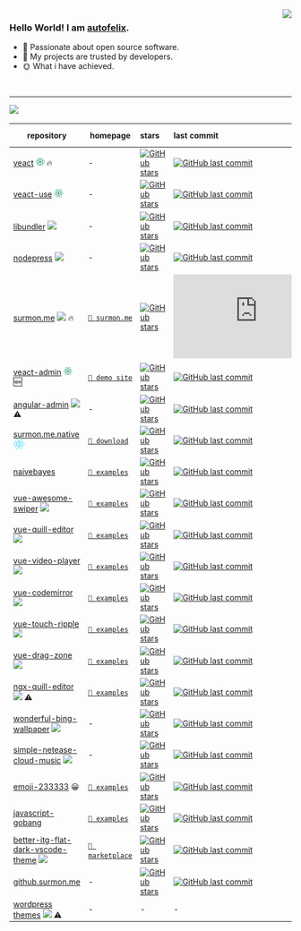 <img align="right" src="https://github-readme-stats.vercel.app/api?username=autofelix&show_icons=true&icon_color=E65A65&text_color=adbac7&bg_color=2d333b&hide_title=true&hide_border=true" />

### Hello World! I am <b><a target="_blank" href="javascript:;">autofelix</a></b>.

- :orange_book: Passionate about open source software. 
- :hammer: My projects are trusted by developers.
- :sun_with_face: What i have achieved.

<a href="https://github.com/autofelix">
    <img src="https://img.shields.io/badge/csdn-38292-red.svg" alt="" title="autofelix的github" /></a>
<a href="https://gitee.com/autofelix">

---

[![](https://github-readme-stats.vercel.app/api/top-langs/?username=autofelix&text_color=adbac7&hide_border=true&hide_title=true&langs_count=10&bg_color=2d333b&count_private=true&layout=compact&include_all_commits=true&card_width=900)](https://github.com/autofelix?tab=repositories)

| repository | homepage | stars | last commit | NPM downloads | top language
| --- | --- | :--- | :--- | :--- | ---: |
| [veact](https://github.com/veactjs/veact) <img src="https://raw.githubusercontent.com/surmon-china/surmon-china/main/icons/veact.svg" height="14px" /> 🔥 | - | [![GitHub stars](https://img.shields.io/github/stars/veactjs/veact?style=flat-square&label=✨)](https://github.com/veactjs/veact/stargazers) | [![GitHub last commit](https://img.shields.io/github/last-commit/veactjs/veact?style=flat-square&label=%20)](https://github.com/veactjs/veact/commits) | [![NPM downloads](https://img.shields.io/npm/dy/veact?style=flat-square&label=⚡&color=cb3837&labelColor=231f20)](https://www.npmjs.com/package/veact) | ![GitHub top language](https://img.shields.io/github/languages/top/veactjs/veact?style=flat-square)
| [veact-use](https://github.com/veactjs/veact-use) <img src="https://raw.githubusercontent.com/surmon-china/surmon-china/main/icons/veact.svg" height="14px" /> | - | [![GitHub stars](https://img.shields.io/github/stars/veactjs/veact-use?style=flat-square&label=✨)](https://github.com/veactjs/veact-use/stargazers) | [![GitHub last commit](https://img.shields.io/github/last-commit/veactjs/veact-use?style=flat-square&label=%20)](https://github.com/veactjs/veact-use/commits) | [![NPM downloads](https://img.shields.io/npm/dy/veact-use?style=flat-square&label=⚡&color=cb3837&labelColor=231f20)](https://www.npmjs.com/package/veact-use) | ![GitHub top language](https://img.shields.io/github/languages/top/veactjs/veact-use?style=flat-square)
| [libundler](https://github.com/surmon-china/libundler) <img src="https://raw.githubusercontent.com/surmon-china/surmon-china/main/icons/rollup.svg" height="14px" /> |  - | [![GitHub stars](https://img.shields.io/github/stars/surmon-china/libundler?style=flat-square&label=✨)](https://github.com/surmon-china/libundler/stargazers) | [![GitHub last commit](https://img.shields.io/github/last-commit/surmon-china/libundler?style=flat-square&label=%20)](https://github.com/surmon-china/libundler/commits) | [![NPM downloads](https://img.shields.io/npm/dy/libundler?style=flat-square&label=⚡&color=cb3837&labelColor=231f20)](https://www.npmjs.com/package/libundler) | ![GitHub top language](https://img.shields.io/github/languages/top/surmon-china/libundler?style=flat-square)
| [nodepress](https://github.com/surmon-china/nodepress) <img src="https://raw.githubusercontent.com/surmon-china/surmon-china/main/icons/nestjs.svg" height="14px" /> | - | [![GitHub stars](https://img.shields.io/github/stars/surmon-china/nodepress?style=flat-square&label=✨)](https://github.com/surmon-china/nodepress/stargazers) | [![GitHub last commit](https://img.shields.io/github/last-commit/surmon-china/nodepress?style=flat-square&label=%20)](https://github.com/surmon-china/nodepress/commits) | - | ![GitHub top language](https://img.shields.io/github/languages/top/surmon-china/nodepress?style=flat-square)
| [surmon.me](https://github.com/surmon-china/surmon.me) <img src="https://raw.githubusercontent.com/surmon-china/surmon-china/main/icons/vue.svg" height="13px" /> 🔥 | [`🔗 surmon.me`](https://surmon.me) | [![GitHub stars](https://img.shields.io/github/stars/surmon-china/surmon.me?style=flat-square&label=✨)](https://github.com/surmon-china/surmon.me/stargazers) | [![GitHub last commit](https://img.shields.io/github/last-commit/surmon-china/surmon.me?style=flat-square&label=%20)](https://github.com/surmon-china/surmon.me/commits) | - | ![GitHub top language](https://img.shields.io/github/languages/top/surmon-china/surmon.me?style=flat-square)
| [veact-admin](https://github.com/surmon-china/veact-admin) <img src="https://raw.githubusercontent.com/surmon-china/surmon-china/main/icons/veact.svg" height="14px" /> 🆕 | [`🔗 demo site`](https://github.surmon.me/veact-admin) | [![GitHub stars](https://img.shields.io/github/stars/surmon-china/veact-admin?style=flat-square&label=✨)](https://github.com/surmon-china/veact-admin/stargazers) | [![GitHub last commit](https://img.shields.io/github/last-commit/surmon-china/veact-admin?style=flat-square&label=%20)](https://github.com/surmon-china/veact-admin/commits) | - | ![GitHub top language](https://img.shields.io/github/languages/top/surmon-china/veact-admin?style=flat-square)
| [angular-admin](https://github.com/surmon-china/angular-admin) <img src="https://raw.githubusercontent.com/surmon-china/surmon-china/main/icons/angular.svg" height="16px" /> ⚠️ | - | [![GitHub stars](https://img.shields.io/github/stars/surmon-china/angular-admin?style=flat-square&label=✨)](https://github.com/surmon-china/angular-admin/stargazers) | [![GitHub last commit](https://img.shields.io/github/last-commit/surmon-china/angular-admin?style=flat-square&label=%20)](https://github.com/surmon-china/angular-admin/commits) | - | ![GitHub top language](https://img.shields.io/github/languages/top/surmon-china/angular-admin?style=flat-square)
| [surmon.me.native](https://github.com/surmon-china/surmon.me.native) <img src="https://raw.githubusercontent.com/surmon-china/surmon-china/main/icons/react.svg" height="18px" /> | [`🔗 download`](https://surmon.me/app) | [![GitHub stars](https://img.shields.io/github/stars/surmon-china/surmon.me.native?style=flat-square&label=✨)](https://github.com/surmon-china/surmon.me.native/stargazers) | [![GitHub last commit](https://img.shields.io/github/last-commit/surmon-china/surmon.me.native?style=flat-square&label=%20)](https://github.com/surmon-china/surmon.me.native/commits) | - | ![GitHub top language](https://img.shields.io/github/languages/top/surmon-china/surmon.me.native?style=flat-square)
| [naivebayes](https://github.com/surmon-china/naivebayes) | [`🔗 examples`](https://github.surmon.me/naivebayes/) | [![GitHub stars](https://img.shields.io/github/stars/surmon-china/naivebayes?style=flat-square&label=✨)](https://github.com/surmon-china/naivebayes/stargazers) | [![GitHub last commit](https://img.shields.io/github/last-commit/surmon-china/naivebayes?style=flat-square&label=%20)](https://github.com/surmon-china/naivebayes/commits) | [![NPM downloads](https://img.shields.io/npm/dy/naivebayes?style=flat-square&label=⚡&color=cb3837&labelColor=231f20)](https://www.npmjs.com/package/naivebayes) | ![GitHub top language](https://img.shields.io/github/languages/top/surmon-china/naivebayes?style=flat-square)
| [vue-awesome-swiper](https://github.com/surmon-china/vue-awesome-swiper) <img src="https://raw.githubusercontent.com/surmon-china/surmon-china/main/icons/vue.svg" height="13px" /> | [`🔗 examples`](https://github.surmon.me/vue-awesome-swiper) | [![GitHub stars](https://img.shields.io/github/stars/surmon-china/vue-awesome-swiper?style=flat-square&label=✨)](https://github.com/surmon-china/vue-awesome-swiper/stargazers) | [![GitHub last commit](https://img.shields.io/github/last-commit/surmon-china/vue-awesome-swiper?style=flat-square&label=%20)](https://github.com/surmon-china/vue-awesome-swiper/commits) | [![NPM downloads](https://img.shields.io/npm/dy/vue-awesome-swiper?style=flat-square&label=⚡&color=cb3837&labelColor=231f20)](https://www.npmjs.com/package/vue-awesome-swiper) | ![GitHub top language](https://img.shields.io/github/languages/top/surmon-china/vue-awesome-swiper?style=flat-square)
| [vue-quill-editor](https://github.com/surmon-china/vue-quill-editor) <img src="https://raw.githubusercontent.com/surmon-china/surmon-china/main/icons/vue.svg" height="13px" /> | [`🔗 examples`](https://github.surmon.me/vue-quill-editor)| [![GitHub stars](https://img.shields.io/github/stars/surmon-china/vue-quill-editor?style=flat-square&label=✨)](https://github.com/surmon-china/vue-quill-editor/stargazers) | [![GitHub last commit](https://img.shields.io/github/last-commit/surmon-china/vue-quill-editor?style=flat-square&label=%20)](https://github.com/surmon-china/vue-quill-editor/commits) | [![NPM downloads](https://img.shields.io/npm/dy/vue-quill-editor?style=flat-square&label=⚡&color=cb3837&labelColor=231f20)](https://www.npmjs.com/package/vue-quill-editor) | ![GitHub top language](https://img.shields.io/github/languages/top/surmon-china/vue-quill-editor?style=flat-square)
| [vue-video-player](https://github.com/surmon-china/vue-video-player) <img src="https://raw.githubusercontent.com/surmon-china/surmon-china/main/icons/vue.svg" height="13px" /> | [`🔗 examples`](https://github.surmon.me/vue-video-player) | [![GitHub stars](https://img.shields.io/github/stars/surmon-china/vue-video-player?style=flat-square&label=✨)](https://github.com/surmon-china/vue-video-player/stargazers) | [![GitHub last commit](https://img.shields.io/github/last-commit/surmon-china/vue-video-player?style=flat-square&label=%20)](https://github.com/surmon-china/vue-video-player/commits) | [![NPM downloads](https://img.shields.io/npm/dy/vue-video-player?style=flat-square&label=⚡&color=cb3837&labelColor=231f20)](https://www.npmjs.com/package/vue-video-player) | ![GitHub top language](https://img.shields.io/github/languages/top/surmon-china/vue-video-player?style=flat-square)
| [vue-codemirror](https://github.com/surmon-china/vue-codemirror) <img src="https://raw.githubusercontent.com/surmon-china/surmon-china/main/icons/vue.svg" height="13px" /> | [`🔗 examples`](https://github.surmon.me/vue-codemirror) | [![GitHub stars](https://img.shields.io/github/stars/surmon-china/vue-codemirror?style=flat-square&label=✨)](https://github.com/surmon-china/vue-codemirror/stargazers) | [![GitHub last commit](https://img.shields.io/github/last-commit/surmon-china/vue-codemirror?style=flat-square&label=%20)](https://github.com/surmon-china/vue-codemirror/commits) | [![NPM downloads](https://img.shields.io/npm/dy/vue-codemirror?style=flat-square&label=⚡&color=cb3837&labelColor=231f20)](https://www.npmjs.com/package/vue-codemirror) | ![GitHub top language](https://img.shields.io/github/languages/top/surmon-china/vue-codemirror?style=flat-square)
| [vue-touch-ripple](https://github.com/surmon-china/vue-touch-ripple) <img src="https://raw.githubusercontent.com/surmon-china/surmon-china/main/icons/vue.svg" height="13px" /> | [`🔗 examples`](https://github.surmon.me/vue-touch-ripple) | [![GitHub stars](https://img.shields.io/github/stars/surmon-china/vue-touch-ripple?style=flat-square&label=✨)](https://github.com/surmon-china/vue-touch-ripple/stargazers) | [![GitHub last commit](https://img.shields.io/github/last-commit/surmon-china/vue-touch-ripple?style=flat-square&label=%20)](https://github.com/surmon-china/vue-touch-ripple/commits) | [![NPM downloads](https://img.shields.io/npm/dy/vue-touch-ripple?style=flat-square&label=⚡&color=cb3837&labelColor=231f20)](https://www.npmjs.com/package/vue-touch-ripple) | ![GitHub top language](https://img.shields.io/github/languages/top/surmon-china/vue-touch-ripple?style=flat-square)
| [vue-drag-zone](https://github.com/surmon-china/vue-drag-zone) <img src="https://raw.githubusercontent.com/surmon-china/surmon-china/main/icons/vue.svg" height="13px" /> | [`🔗 examples`](https://github.surmon.me/vue-drag-zone) | [![GitHub stars](https://img.shields.io/github/stars/surmon-china/vue-drag-zone?style=flat-square&label=✨)](https://github.com/surmon-china/vue-drag-zone/stargazers) | [![GitHub last commit](https://img.shields.io/github/last-commit/surmon-china/vue-drag-zone?style=flat-square&label=%20)](https://github.com/surmon-china/vue-drag-zone/commits) | [![NPM downloads](https://img.shields.io/npm/dy/vue-drag-zone?style=flat-square&label=⚡&color=cb3837&labelColor=231f20)](https://www.npmjs.com/package/vue-drag-zone) | ![GitHub top language](https://img.shields.io/github/languages/top/surmon-china/vue-drag-zone?style=flat-square)
| [ngx-quill-editor](https://github.com/surmon-china/ngx-quill-editor) <img src="https://raw.githubusercontent.com/surmon-china/surmon-china/main/icons/angular.svg" height="16px" /> ⚠️ | [`🔗 examples`](https://github.surmon.me/ngx-quill-editor) | [![GitHub stars](https://img.shields.io/github/stars/surmon-china/ngx-quill-editor?style=flat-square&label=✨)](https://github.com/surmon-china/ngx-quill-editor/stargazers) | [![GitHub last commit](https://img.shields.io/github/last-commit/surmon-china/ngx-quill-editor?style=flat-square&label=%20)](https://github.com/surmon-china/ngx-quill-editor/commits) | [![NPM downloads](https://img.shields.io/npm/dy/ngx-quill-editor?style=flat-square&label=⚡&color=cb3837&labelColor=231f20)](https://www.npmjs.com/package/ngx-quill-editor) | ![GitHub top language](https://img.shields.io/github/languages/top/surmon-china/ngx-quill-editor?style=flat-square)
| [wonderful-bing-wallpaper](https://github.com/surmon-china/wonderful-bing-wallpaper) <img src="https://raw.githubusercontent.com/surmon-china/surmon-china/main/icons/bing.svg" height="14px" /> | - | [![GitHub stars](https://img.shields.io/github/stars/surmon-china/wonderful-bing-wallpaper?style=flat-square&label=✨)](https://github.com/surmon-china/wonderful-bing-wallpaper/stargazers) | [![GitHub last commit](https://img.shields.io/github/last-commit/surmon-china/wonderful-bing-wallpaper?style=flat-square&label=%20)](https://github.com/surmon-china/wonderful-bing-wallpaper/commits) | [![NPM downloads](https://img.shields.io/npm/dy/wonderful-bing-wallpaper?style=flat-square&label=⚡&color=cb3837&labelColor=231f20)](https://www.npmjs.com/package/wonderful-bing-wallpaper) | ![GitHub top language](https://img.shields.io/github/languages/top/surmon-china/wonderful-bing-wallpaper?style=flat-square)
| [simple-netease-cloud-music](https://github.com/surmon-china/simple-netease-cloud-music) <img src="https://raw.githubusercontent.com/surmon-china/surmon-china/main/icons/netease-music.svg" height="14px" /> | - | [![GitHub stars](https://img.shields.io/github/stars/surmon-china/simple-netease-cloud-music?style=flat-square&label=✨)](https://github.com/surmon-china/simple-netease-cloud-music/stargazers) | [![GitHub last commit](https://img.shields.io/github/last-commit/surmon-china/simple-netease-cloud-music?style=flat-square&label=%20)](https://github.com/surmon-china/simple-netease-cloud-music/commits) | [![NPM downloads](https://img.shields.io/npm/dy/simple-netease-cloud-music?style=flat-square&label=⚡&color=cb3837&labelColor=231f20)](https://www.npmjs.com/package/simple-netease-cloud-music) | ![GitHub top language](https://img.shields.io/github/languages/top/surmon-china/simple-netease-cloud-music?style=flat-square)
| [emoji-233333](https://github.com/surmon-china/emoji-233333) 😀 | [`🔗 examples`](https://github.surmon.me/emoji-233333/dev) | [![GitHub stars](https://img.shields.io/github/stars/surmon-china/emoji-233333?style=flat-square&label=✨)](https://github.com/surmon-china/emoji-233333/stargazers) | [![GitHub last commit](https://img.shields.io/github/last-commit/surmon-china/emoji-233333?style=flat-square&label=%20)](https://github.com/surmon-china/emoji-233333/commits) | [![NPM downloads](https://img.shields.io/npm/dy/emoji-233333?style=flat-square&label=⚡&color=cb3837&labelColor=231f20)](https://www.npmjs.com/package/emoji-233333) | ![GitHub top language](https://img.shields.io/github/languages/top/surmon-china/emoji-233333?style=flat-square)
| [javascript-gobang](https://github.com/surmon-china/javascript-gobang) | [`🔗 examples`](https://github.surmon.me/javascript-gobang/gobang.dom.html) | [![GitHub stars](https://img.shields.io/github/stars/surmon-china/javascript-gobang?style=flat-square&label=✨)](https://github.com/surmon-china/javascript-gobang/stargazers) | [![GitHub last commit](https://img.shields.io/github/last-commit/surmon-china/javascript-gobang?style=flat-square&label=%20)](https://github.com/surmon-china/javascript-gobang/commits) | - | ![GitHub top language](https://img.shields.io/github/languages/top/surmon-china/javascript-gobang?style=flat-square)
| [better-itg-flat-dark-vscode-theme](https://github.com/surmon-china/better-itg-flat-dark-vscode-theme) <img src="https://raw.githubusercontent.com/surmon-china/surmon-china/main/icons/vscode.svg" height="14px" /> | [`🔗 marketplace`](https://marketplace.visualstudio.com/items?itemName=surmon.theme-better-itg-flat-dark#overview) | [![GitHub stars](https://img.shields.io/github/stars/surmon-china/better-itg-flat-dark-vscode-theme?style=flat-square&label=✨)](https://github.com/surmon-china/better-itg-flat-dark-vscode-theme/stargazers) | [![GitHub last commit](https://img.shields.io/github/last-commit/surmon-china/better-itg-flat-dark-vscode-theme?style=flat-square&label=%20)](https://github.com/surmon-china/better-itg-flat-dark-vscode-theme/commits) | - | -
| [github.surmon.me](https://github.com/surmon-china/surmon-china.github.io) | - | [![GitHub stars](https://img.shields.io/github/stars/surmon-china/surmon-china.github.io?style=flat-square&label=✨)](https://github.com/surmon-china/surmon-china.github.io/stargazers) | [![GitHub last commit](https://img.shields.io/github/last-commit/surmon-china/surmon-china.github.io?style=flat-square&label=%20)](https://github.com/surmon-china/surmon-china.github.io/commits) | - | ![GitHub top language](https://img.shields.io/github/languages/top/surmon-china/surmon-china.github.io?style=flat-square)
| [wordpress themes](https://github.com/surmon-china?tab=repositories&q=wordpress&type=&language=&sort=) <img src="https://raw.githubusercontent.com/surmon-china/surmon-china/main/icons/wordpress.svg" height="14px" /> ⚠️ | - | - | - | - |
